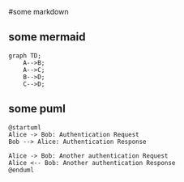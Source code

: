 #some markdown

## some mermaid
```kroki-mermaid
graph TD;
    A-->B;
    A-->C;
    B-->D;
    C-->D;
```

## some puml
```kroki-plantuml
@startuml
Alice -> Bob: Authentication Request
Bob --> Alice: Authentication Response

Alice -> Bob: Another authentication Request
Alice <-- Bob: Another authentication Response
@enduml
```

